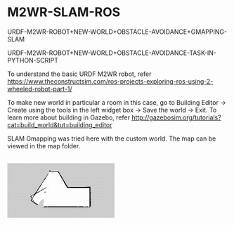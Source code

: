 # M2WR-SLAM-ROS
URDF-M2WR-ROBOT+NEW-WORLD+OBSTACLE-AVOIDANCE+GMAPPING-SLAM

URDF-M2WR-ROBOT+NEW-WORLD+OBSTACLE-AVOIDANCE-TASK-IN-PYTHON-SCRIPT

To understand the basic URDF M2WR robot, refer https://www.theconstructsim.com/ros-projects-exploring-ros-using-2-wheeled-robot-part-1/

To make new world in particular a room in this case, go to Building Editor -> Create using the tools in the left widget box -> Save the world -> Exit. To learn more about building in Gazebo, refer http://gazebosim.org/tutorials?cat=build_world&tut=building_editor

SLAM Gmapping was tried here with the custom world. The map can be viewed in the map folder.<br><br>

<img src="map/map.png"/>



